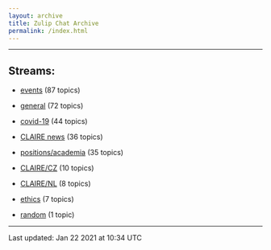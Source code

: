 ```yaml
---
layout: archive
title: Zulip Chat Archive
permalink: /index.html
---
```


---

## Streams:

* [events](stream/201207-events/index.html) (87 topics)

* [general](stream/201199-general/index.html) (72 topics)

* [covid-19](stream/226112-covid-19/index.html) (44 topics)

* [CLAIRE news](stream/201957-CLAIRE-news/index.html) (36 topics)

* [positions/academia](stream/203258-positions/academia/index.html) (35 topics)

* [CLAIRE/CZ](stream/203399-CLAIRE/CZ/index.html) (10 topics)

* [CLAIRE/NL](stream/203255-CLAIRE/NL/index.html) (8 topics)

* [ethics](stream/228366-ethics/index.html) (7 topics)

* [random](stream/202125-random/index.html) (1 topic)

<hr><p>Last updated: Jan 22 2021 at 10:34 UTC</p>